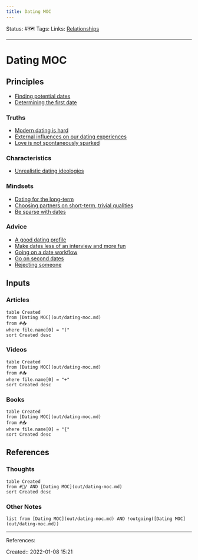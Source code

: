 ```yaml
---
title: Dating MOC
---
```

Status: #🗺️ 
Tags:
Links: [Relationships](out/relationships.md)
___
# Dating MOC
## Principles
- [Finding potential dates](out/finding-potential-dates.md)
- [Determining the first date](out/determining-the-first-date.md)
### Truths
- [Modern dating is hard](out/modern-dating-is-hard.md)
- [External influences on our dating experiences](out/external-influences-on-our-dating-experiences.md)
- [Love is not spontaneously sparked](out/love-is-not-spontaneously-sparked.md)
### Characteristics
- [Unrealistic dating ideologies](out/unrealistic-dating-ideologies.md)
### Mindsets
- [Dating for the long-term](out/dating-for-the-long-term.md)
- [Choosing partners on short-term, trivial qualities](out/choosing-partners-on-short-term-trivial-qualities.md)
- [Be sparse with dates](out/be-sparse-with-dates.md)
### Advice
- [A good dating profile](out/a-good-dating-profile.md)
- [Make dates less of an interview and more fun](out/make-dates-less-of-an-interview-and-more-fun.md)
- [Going on a date workflow](out/going-on-a-date-workflow.md)
- [Go on second dates](out/go-on-second-dates.md)
- [Rejecting someone](out/rejecting-someone.md)
## Inputs
### Articles
```dataview
table Created
from [Dating MOC](out/dating-moc.md)
from #📥 
where file.name[0] = "("
sort Created desc
```
### Videos
```dataview
table Created
from [Dating MOC](out/dating-moc.md)
from #📥
where file.name[0] = "+"
sort Created desc
```
### Books
```dataview
table Created
from [Dating MOC](out/dating-moc.md)
from #📥
where file.name[0] = "{"
sort Created desc
```
## References
### Thoughts
```dataview
table Created
from #💭/ AND [Dating MOC](out/dating-moc.md)
sort Created desc
```
### Other Notes
```dataview
list from [Dating MOC](out/dating-moc.md) AND !outgoing([Dating MOC](out/dating-moc.md))
```
___
References:

Created:: 2022-01-08 15:21
